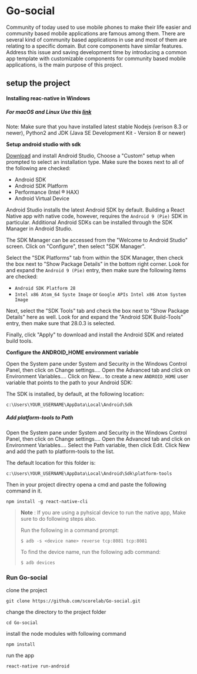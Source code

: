 # Go-social
Community of today used to use mobile phones to make their life easier and community based mobile applications are famous among them. There are several kind of community based applications in use and most of them are relating to a specific domain. But core components have similar features. Address this issue and saving development time by introducing a common app template with customizable components for community based mobile applications, is the main purpose of this project.

## setup the project

#### **Installing reac-native in Windows**

##### *For macOS and Linux Use this* [link](https://facebook.github.io/react-native/docs/getting-started.html)

Note: Make sure that you have installed latest stable Nodejs (verison 8.3 or newer), Python2 and JDK (Java SE Development Kit - Version 8 or newer)
 
**Setup android studio with sdk**

[Download](https://developer.android.com/studio/index.html) and install Android Studio, Choose a "Custom" setup when prompted to select an installation type. Make sure the boxes next to all of the following are checked:

* Android SDK
* Android SDK Platform
* Performance (Intel ® HAX)
* Android Virtual Device

Android Studio installs the latest Android SDK by default. Building a React Native app with native code, however, requires the `Android 9 (Pie)` SDK in particular. Additional Android SDKs can be installed through the SDK Manager in Android Studio.

The SDK Manager can be accessed from the "Welcome to Android Studio" screen. Click on "Configure", then select "SDK Manager".

Select the "SDK Platforms" tab from within the SDK Manager, then check the box next to "Show Package Details" in the bottom right corner. Look for and expand the `Android 9 (Pie)` entry, then make sure the following items are checked:

* `Android SDK Platform 28`
* `Intel x86 Atom_64 Syste Image` or `Google APIs Intel x86 Atom System Image`

Next, select the "SDK Tools" tab and check the box next to "Show Package Details" here as well. Look for and expand the "Android SDK Build-Tools" entry, then make sure that 28.0.3 is selected.

Finally, click "Apply" to download and install the Android SDK and related build tools.

**Configure the ANDROID_HOME environment variable**

Open the System pane under System and Security in the Windows Control Panel, then click on Change settings.... Open the Advanced tab and click on Environment Variables.... Click on New... to create a new `ANDROID_HOME` user variable that points to the path to your Android SDK:

The SDK is installed, by default, at the following location:
```
c:\Users\YOUR_USERNAME\AppData\Local\Android\Sdk
```

##### Add platform-tools to Path

Open the System pane under System and Security in the Windows Control Panel, then click on Change settings.... Open the Advanced tab and click on Environment Variables.... Select the Path variable, then click Edit. Click New and add the path to platform-tools to the list.

The default location for this folder is:
```
c:\Users\YOUR_USERNAME\AppData\Local\Android\Sdk\platform-tools
```

Then in your project directry opena a cmd and paste the following command in it.

`npm install -g react-native-cli`
>**Note** : If you are using a pyhsical device to run the native app, Make sure to do following steps also.
> 
> Run the following in a command prompt:
> 
> `$ adb -s <device name> reverse tcp:8081 tcp:8081`
> 
> To find the device name, run the following adb command:
> 
> `$ adb devices`

### Run Go-social

clone the project

`git clone https://github.com/scorelab/Go-social.git`

change the directory to the project folder

`cd Go-social`

install the node modules with following command

`npm install`

run the app 

`react-native run-android`